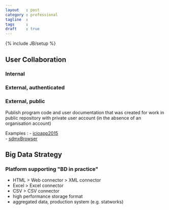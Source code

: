```yaml
---
layout   : post
category : professional
tagline  :
tags     : 
draft    : true
---
```

{% include JB/setup %}

## User Collaboration

### Internal

### External, authenticated

### External, public

Publish program code and user documentation that was created for work in public repository with private user account (in the absence of an organisation account)

Examples
:   - [icioapp2015](https://github.com/bowerth/icioapp2015)  
    - [sdmxBrowser](https://github.com/bowerth/sdmxBrowser)

## Big Data Strategy

### Platform supporting "BD in practice"

- HTML > Web connector > XML connector
- Excel > Excel connector
- CSV > CSV connector
- high performance storage format
- aggregated data, production system (e.g. statworks)
